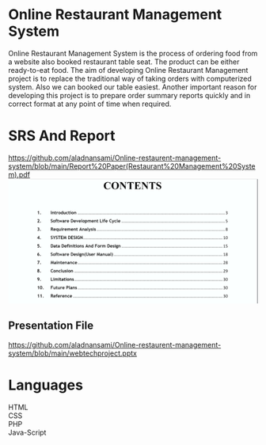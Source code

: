 # Online Restaurant Management System
 Online Restaurant Management System is the process of ordering food from a website also booked restaurant table seat. The product can be either ready-to-eat food. The aim of developing Online Restaurant Management project is to replace the traditional way of taking orders with computerized system. Also we can booked our table easiest. Another important reason for developing this project is to prepare order summary reports quickly and in correct format at any point of time when required. 


# SRS And Report
https://github.com/aladnansami/Online-restaurent-management-system/blob/main/Report%20Paper(Restaurant%20Management%20System).pdf
<img src="https://github.com/aladnansami/Online-restaurent-management-system/blob/main/srs.png">

## Presentation File
https://github.com/aladnansami/Online-restaurent-management-system/blob/main/webtechproject.pptx


# Languages 
HTML<br>
CSS <br>
PHP <br>
Java-Script 

